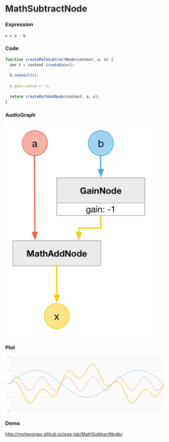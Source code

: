 # MathSubtractNode

### Expression

`x = a - b`

### Code

```js
function createMathSubtractNode(context, a, b) {
  var c = context.createGain();

  b.connect(c);

  c.gain.value = -1;

  return createMathAddNode(context, a, c);
}
```

### AudioGraph

![](math-subtract-node.png)

### Plot

![](math-subtract-node-plot.png)

### Demo

http://mohayonao.github.io/waa-lab/MathSubtractNode/

